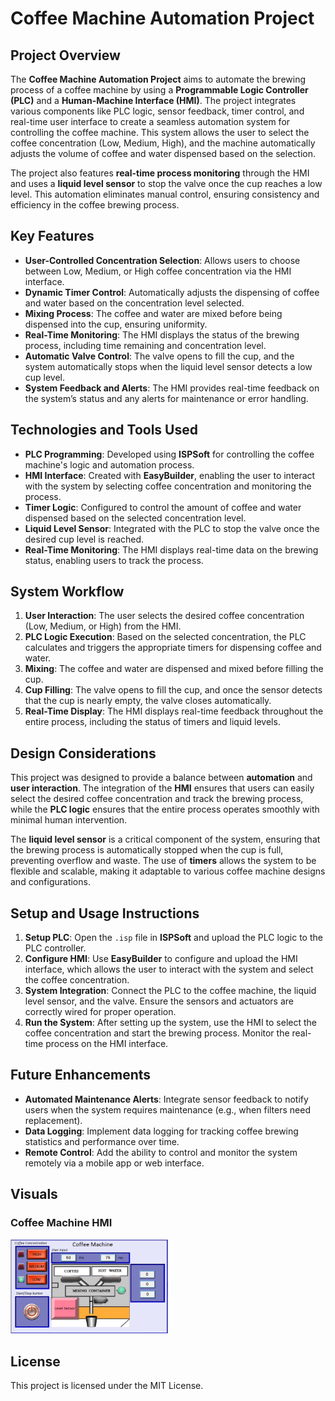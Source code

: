 # Coffee Machine Automation Project

## Project Overview
The **Coffee Machine Automation Project** aims to automate the brewing process of a coffee machine by using a **Programmable Logic Controller (PLC)** and a **Human-Machine Interface (HMI)**. The project integrates various components like PLC logic, sensor feedback, timer control, and real-time user interface to create a seamless automation system for controlling the coffee machine. This system allows the user to select the coffee concentration (Low, Medium, High), and the machine automatically adjusts the volume of coffee and water dispensed based on the selection.

The project also features **real-time process monitoring** through the HMI and uses a **liquid level sensor** to stop the valve once the cup reaches a low level. This automation eliminates manual control, ensuring consistency and efficiency in the coffee brewing process.

## Key Features
- **User-Controlled Concentration Selection**: Allows users to choose between Low, Medium, or High coffee concentration via the HMI interface.
- **Dynamic Timer Control**: Automatically adjusts the dispensing of coffee and water based on the concentration level selected.
- **Mixing Process**: The coffee and water are mixed before being dispensed into the cup, ensuring uniformity.
- **Real-Time Monitoring**: The HMI displays the status of the brewing process, including time remaining and concentration level.
- **Automatic Valve Control**: The valve opens to fill the cup, and the system automatically stops when the liquid level sensor detects a low cup level.
- **System Feedback and Alerts**: The HMI provides real-time feedback on the system’s status and any alerts for maintenance or error handling.

## Technologies and Tools Used
- **PLC Programming**: Developed using **ISPSoft** for controlling the coffee machine's logic and automation process.
- **HMI Interface**: Created with **EasyBuilder**, enabling the user to interact with the system by selecting coffee concentration and monitoring the process.
- **Timer Logic**: Configured to control the amount of coffee and water dispensed based on the selected concentration level.
- **Liquid Level Sensor**: Integrated with the PLC to stop the valve once the desired cup level is reached.
- **Real-Time Monitoring**: The HMI displays real-time data on the brewing status, enabling users to track the process.

## System Workflow
1. **User Interaction**: The user selects the desired coffee concentration (Low, Medium, or High) from the HMI.
2. **PLC Logic Execution**: Based on the selected concentration, the PLC calculates and triggers the appropriate timers for dispensing coffee and water.
3. **Mixing**: The coffee and water are dispensed and mixed before filling the cup.
4. **Cup Filling**: The valve opens to fill the cup, and once the sensor detects that the cup is nearly empty, the valve closes automatically.
5. **Real-Time Display**: The HMI displays real-time feedback throughout the entire process, including the status of timers and liquid levels.

## Design Considerations
This project was designed to provide a balance between **automation** and **user interaction**. The integration of the **HMI** ensures that users can easily select the desired coffee concentration and track the brewing process, while the **PLC logic** ensures that the entire process operates smoothly with minimal human intervention.

The **liquid level sensor** is a critical component of the system, ensuring that the brewing process is automatically stopped when the cup is full, preventing overflow and waste. The use of **timers** allows the system to be flexible and scalable, making it adaptable to various coffee machine designs and configurations.

## Setup and Usage Instructions
1. **Setup PLC**: Open the `.isp` file in **ISPSoft** and upload the PLC logic to the PLC controller.
2. **Configure HMI**: Use **EasyBuilder** to configure and upload the HMI interface, which allows the user to interact with the system and select the coffee concentration.
3. **System Integration**: Connect the PLC to the coffee machine, the liquid level sensor, and the valve. Ensure the sensors and actuators are correctly wired for proper operation.
4. **Run the System**: After setting up the system, use the HMI to select the coffee concentration and start the brewing process. Monitor the real-time process on the HMI interface.

## Future Enhancements
- **Automated Maintenance Alerts**: Integrate sensor feedback to notify users when the system requires maintenance (e.g., when filters need replacement).
- **Data Logging**: Implement data logging for tracking coffee brewing statistics and performance over time.
- **Remote Control**: Add the ability to control and monitor the system remotely via a mobile app or web interface.

## Visuals

### Coffee Machine HMI
<img src="CM.PNG" width="50%">

## License
This project is licensed under the MIT License.
